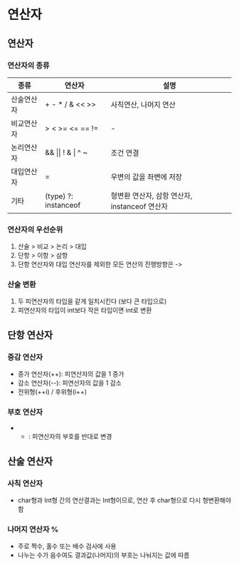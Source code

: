 # 연산자
## 연산자
### 연산자의 종류
| 종류       | 연산자               | 설명                    |
| ---------- | -------------------- | ----------------------- |
| 산술연산자 | + - * / & << >>      | 사칙연산, 나머지 연산   |
| 비교연산자 | > < >= <= == !=      | -                       |
| 논리연산자 | && \|\| ! & \| ^ ~   | 조건 연결               |
| 대입연산자 | =                    | 우변의 값을 좌변에 저장 |
| 기타       | (type) ?: instanceof | 형변환 연산자, 삼항 연산자, instanceof 연산자                        |

### 연산자의 우선순위
1. 산술 > 비교 > 논리 > 대입
2. 단항 > 이항 > 삼항
3. 단항 연산자와 대입 연산자를 제외한 모든 연산의 진행방향은 ->

### 산술 변환
1. 두 피연산자의 타입을 같게 일치시킨다 (보다 큰 타입으로)
2. 피연산자의 타입이 int보다 작은 타입이면 int로 변환

## 단항 연산자
### 증감 연산자
* 증가 연산자(++): 피연산자의 값을 1 증가
* 감소 연산자(--): 피연산자의 값을 1 감소
* 전위형(++i) / 후위형(i++)

### 부호 연산자
* - : 피연산자의 부호를 반대로 변경

## 산술 연산자
### 사칙 연산자
* char형과 Int형 간의 연산결과는 Int형이므로, 연산 후 char형으로 다시 형변환해야함

### 나머지 연산자 %
* 주로 짝수, 홀수 또는 배수 검사에 사용
* 나누는 수가 음수여도 결과값(나머지)의 부호는 나눠지는 값에 따름